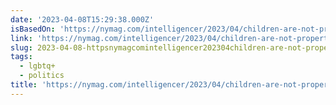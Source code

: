 ```yaml
---
date: '2023-04-08T15:29:38.000Z'
isBasedOn: 'https://nymag.com/intelligencer/2023/04/children-are-not-property.html'
link: 'https://nymag.com/intelligencer/2023/04/children-are-not-property.html'
slug: 2023-04-08-httpsnymagcomintelligencer202304children-are-not-propertyhtml
tags:
  - lgbtq+
  - politics
title: 'https://nymag.com/intelligencer/2023/04/children-are-not-property.html'
---
```


